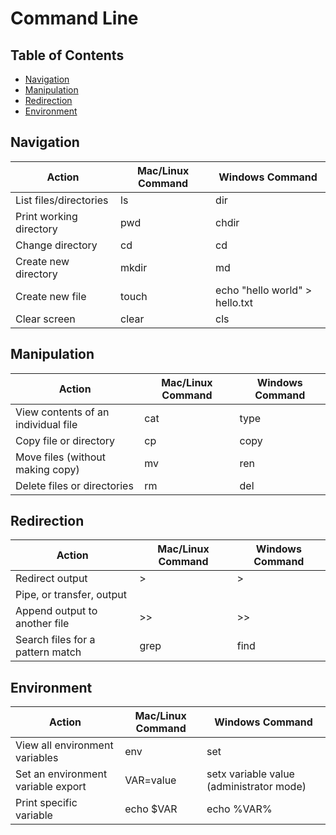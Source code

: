 # Command Line
## Table of Contents
  - [Navigation](#Navigation)
  - [Manipulation](#Manipulation)
  - [Redirection](#Redirection)
  - [Environment](#Environment)
## Navigation

Action|Mac/Linux Command|Windows Command
---|---|---
List files/directories |	ls |	dir
Print working directory	| pwd	| chdir
Change directory |	cd |	cd
Create new directory |	mkdir |	md
Create new file	| touch	| echo "hello world" > hello.txt
Clear screen	| clear	| cls

## Manipulation

Action	|Mac/Linux Command|	Windows Command
---|---|---
View contents of an individual file	|cat	|type
Copy file or directory	|cp|	copy
Move files (without making copy)	|mv|	ren
Delete files or directories|	rm|	del

## Redirection

Action	|Mac/Linux Command	|Windows Command
---|---|---
Redirect output	|>	|>
Pipe, or transfer, output	|| |	|
Append output to another file	|>>|	>>
Search files for a pattern match|	grep	|find

## Environment

Action | Mac/Linux Command	| Windows Command
--- | --- | ---
View all environment variables	| env	| set
Set an environment variable	export | VAR=value	| setx variable value (administrator mode)
Print specific variable	| echo $VAR	| echo %VAR%
